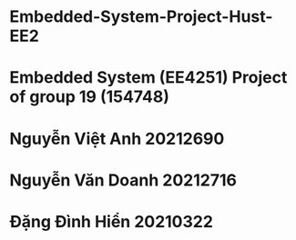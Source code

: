# Embedded-System-Project-Hust-EE2
# Embedded System (EE4251) Project of group 19 (154748)
# Nguyễn Việt Anh 20212690
# Nguyễn Văn Doanh 20212716
# Đặng Đình Hiển 20210322
